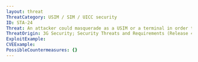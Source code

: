 ```yaml
---
layout: threat
ThreatCategory: USIM / SIM / UICC security
ID: STA-24
Threat: An attacker could masquerade as a USIM or a terminal in order to intercept data on the UICC-terminal interface.
ThreatOrigin: 3G Security; Security Threats and Requirements (Release 4) [^165]
ExploitExample:
CVEExample:
PossibleCountermeasures: {}
---
```

